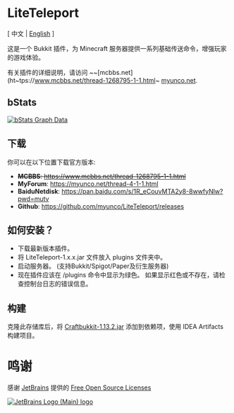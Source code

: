 # LiteTeleport
<span>[ 中文 | <a href="README.md">English</a> ]</span>

这是一个 Bukkit 插件，为 Minecraft 服务器提供一系列基础传送命令，增强玩家的游戏体验。

有关插件的详细说明，请访问 ~~[mcbbs.net](ht~tps://www.mcbbs.net/thread-1268795-1-1.html~ [myunco.net](https://myunco.net/thread-4-1-1.html).

bStats
---
[![bStats Graph Data](https://bstats.org/signatures/bukkit/LiteTeleport.svg)](https://bstats.org/plugin/bukkit/LiteTeleport)

下载
---
你可以在以下位置下载官方版本:
- ~~**MCBBS**: https://www.mcbbs.net/thread-1268795-1-1.html~~
- **MyForum**: https://myunco.net/thread-4-1-1.html
- **BaiduNetdisk**: https://pan.baidu.com/s/1R_eCouvMTA2y8-8wwfyNlw?pwd=mutv
- **Github**: https://github.com/myunco/LiteTeleport/releases

如何安装？
---
* 下载最新版本插件。
* 将 LiteTeleport-1.x.x.jar 文件放入 plugins 文件夹中。
* 启动服务器。 (支持Bukkit/Spigot/Paper及衍生服务器)
* 现在插件应该在 /plugins 命令中显示为绿色。 如果显示红色或不存在，请检查控制台日志的错误信息。

构建
---
克隆此存储库后，将 [Craftbukkit-1.13.2.jar](https://getbukkit.org/get/fQ2hcjORI73x66tj7h0X8f4hteJAB64i) 添加到依赖项，使用 IDEA Artifacts 构建项目。

# 鸣谢
感谢 [JetBrains](https://www.jetbrains.com/?from=ServerMonitor) 提供的 [Free Open Source Licenses](https://jb.gg/OpenSourceSupport)

[![JetBrains Logo (Main) logo](https://resources.jetbrains.com/storage/products/company/brand/logos/jb_beam.svg)](https://www.jetbrains.com/?from=ServerMonitor)

